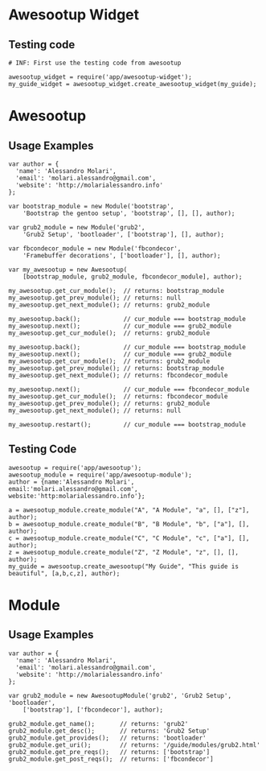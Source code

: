# Awesootup Widget #

## Testing code ##

    # INF: First use the testing code from awesootup

    awesootup_widget = require('app/awesootup-widget');
    my_guide_widget = awesootup_widget.create_awesootup_widget(my_guide);


# Awesootup #

## Usage Examples ##

    var author = {
      'name': 'Alessandro Molari',
      'email': 'molari.alessandro@gmail.com',
      'website': 'http://molarialessandro.info'
    };

    var bootstrap_module = new Module('bootstrap',
        'Bootstrap the gentoo setup', 'bootstrap', [], [], author);

    var grub2_module = new Module('grub2',
        'Grub2 Setup', 'bootloader', ['bootstrap'], [], author);

    var fbcondecor_module = new Module('fbcondecor',
        'Framebuffer decorations', ['bootloader'], [], author);

    var my_awesootup = new Awesootup(
        [bootstrap_module, grub2_module, fbcondecor_module], author);

    my_awesootup.get_cur_module();  // returns: bootstrap_module
    my_awesootup.get_prev_module(); // returns: null
    my_awesootup.get_next_module(); // returns: grub2_module

    my_awesootup.back();            // cur_module === bootstrap_module
    my_awesootup.next();            // cur_module === grub2_module
    my_awesootup.get_cur_module();  // returns: grub2_module

    my_awesootup.back();            // cur_module === bootstrap_module
    my_awesootup.next();            // cur_module === grub2_module
    my_awesootup.get_cur_module();  // returns: grub2_module
    my_awesootup.get_prev_module(); // returns: bootstrap_module
    my_awesootup.get_next_module(); // returns: fbcondecor_module

    my_awesootup.next();            // cur_module === fbcondecor_module
    my_awesootup.get_cur_module();  // returns: fbcondecor_module
    my_awesootup.get_prev_module(); // returns: grub2_module
    my_awesootup.get_next_module(); // returns: null

    my_awesootup.restart();         // cur_module === bootstrap_module

## Testing Code ##

    awesootup = require('app/awesootup');
    awesootup_module = require('app/awesootup-module');
    author = {name:'Alessandro Molari', email:'molari.alessandro@gmail.com', website:'http:molarialessandro.info'};

    a = awesootup_module.create_module("A", "A Module", "a", [], ["z"], author);
    b = awesootup_module.create_module("B", "B Module", "b", ["a"], [], author);
    c = awesootup_module.create_module("C", "C Module", "c", ["a"], [], author);
    z = awesootup_module.create_module("Z", "Z Module", "z", [], [], author);
    my_guide = awesootup.create_awesootup("My Guide", "This guide is beautiful", [a,b,c,z], author);


# Module #

## Usage Examples ##

    var author = {
      'name': 'Alessandro Molari',
      'email': 'molari.alessandro@gmail.com',
      'website': 'http://molarialessandro.info'
    };

    var grub2_module = new AwesootupModule('grub2', 'Grub2 Setup', 'bootloader',
        ['bootstrap'], ['fbcondecor'], author);

    grub2_module.get_name();       // returns: 'grub2'
    grub2_module.get_desc();       // returns: 'Grub2 Setup'
    grub2_module.get_provides();   // returns: 'bootloader'
    grub2_module.get_uri();        // returns: '/guide/modules/grub2.html'
    grub2_module.get_pre_reqs();   // returns: ['bootstrap']
    grub2_module.get_post_reqs();  // returns: ['fbcondecor']
